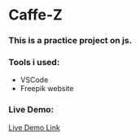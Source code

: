 # Caffe-Z

### This is a practice project on js.

### Tools i used:
+ VSCode
+ Freepik website

### Live Demo:
[Live Demo Link](https://saad-zireeni.github.io/Caffe-Z/)
